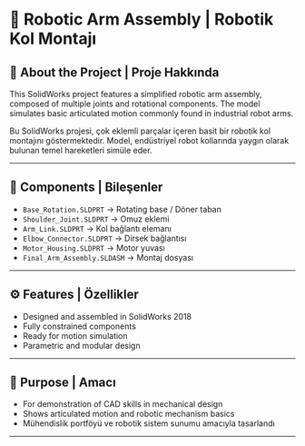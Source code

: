 # 🤖 Robotic Arm Assembly | Robotik Kol Montajı

## 📁 About the Project | Proje Hakkında

This SolidWorks project features a simplified robotic arm assembly, composed of multiple joints and rotational components. The model simulates basic articulated motion commonly found in industrial robot arms.

Bu SolidWorks projesi, çok eklemli parçalar içeren basit bir robotik kol montajını göstermektedir. Model, endüstriyel robot kollarında yaygın olarak bulunan temel hareketleri simüle eder.

---

## 🧩 Components | Bileşenler

- `Base_Rotation.SLDPRT` → Rotating base / Döner taban  
- `Shoulder_Joint.SLDPRT` → Omuz eklemi  
- `Arm_Link.SLDPRT` → Kol bağlantı elemanı  
- `Elbow_Connector.SLDPRT` → Dirsek bağlantısı  
- `Motor_Housing.SLDPRT` → Motor yuvası  
- `Final_Arm_Assembly.SLDASM` → Montaj dosyası

---

## ⚙️ Features | Özellikler

- Designed and assembled in SolidWorks 2018  
- Fully constrained components  
- Ready for motion simulation  
- Parametric and modular design

---

## 🎯 Purpose | Amacı

- For demonstration of CAD skills in mechanical design  
- Shows articulated motion and robotic mechanism basics  
- Mühendislik portföyü ve robotik sistem sunumu amacıyla tasarlandı

---



